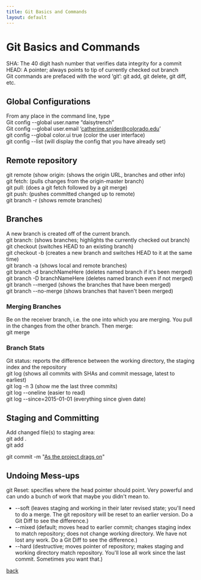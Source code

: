 ```yaml
---
title: Git Basics and Commands
layout: default
---
```


# Git Basics and Commands
SHA: The 40 digit hash number that verifies data integrity for a commit<br />
HEAD: A pointer; always points to tip of currently checked out branch<br />
Git commands are prefaced with the word ‘git’: git add, git delete, git diff, etc.

## Global Configurations
From any place in the command line, type<br />
Git config --global user.name “daisytrench”<br />
Git config --global user.email ‘catherine.snider@colorado.edu’<br />
git config --global color.ui true (color the user interface)<br />
git config --list (will display the config that you have already set)<br />

## Remote repository
git remote (show origin: (shows the origin URL, branches and other info)<br />
git fetch: (pulls changes from the origin-master branch)<br />
git pull: (does a git fetch followed by a git merge)<br />
git push: (pushes committed changed up to remote)<br />
git branch -r (shows remote branches)<br />

## Branches
A new branch is created off of the current branch.<br />
git branch: (shows branches; highlights the currently checked out branch)<br />
git checkout <branchname> (switches HEAD to an existing branch)<br />
git checkout -b <branchname> (creates a new branch and switches HEAD to it at the same time)<br />
git branch -a (shows local and remote branches)<br />
git branch -d branchNameHere (deletes named branch if it's been merged)<br />
git branch -D branchNameHere (deletes named branch even if not merged)<br />
git branch --merged (shows the branches that have been merged)<br />
git branch --no-merge (shows branches that haven't been merged)<br />

### Merging Branches
Be on the receiver branch, i.e. the one into which you are merging.  You pull in the changes from the other branch. Then merge:<br />
git merge <branch-to-merge>

### Branch Stats
Git status: reports the difference between the working directory, the staging index and the repository<br />
git log (shows all commits with SHAs and commit message, latest to earliest)<br />
git log -n 3 (show me the last three commits)<br />
git log --oneline (easier to read)<br />
git log --since=2015-01-01 (everything since given date)<br />

## Staging and Committing
Add changed file(s) to staging area:<br />
git add .<br />
git add <filename><br />

git commit -m "[As the project drags on](https://xkcd.com/1296/)"

## Undoing Mess-ups
git Reset: specifies where the head pointer should point. Very powerful and can undo a bunch of work that maybe you didn't mean to.
* --soft (leaves staging and working in their later revised state; you'll need to do a merge. The git repository will be reset to an earlier version. Do a Git Diff to see the difference.)
* --mixed (default; moves head to earlier commit; changes staging index to match repository; does not change working directory. We have not lost any work. Do a Git Diff to see the difference.)
* --hard (destructive; moves pointer of repository; makes staging and working directory match repository. You'll lose all work since the last commit. Sometimes you want that.)


[back](./)
